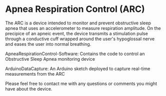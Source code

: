 # Apnea Respiration Control (ARC)
The ARC is a device intended to monitor and prevent obstructive sleep apnea that uses an accelerometer to measure respiration amplitude. On the precipice of an apneic event, the device transmits a stimulation pulse through a conductive cuff wrapped around the user's hypoglossal nerve and eases the user into normal breathing.

ApneaRespirationControl-Software: Contains the code to control an Obstructive Sleep Apnea monitoring device

ArduinoDataCapture: An Arduino sketch deployed to capture real-time measurements from the ARC

Please feel free to contact me with any questions or comments you might have about the device.
